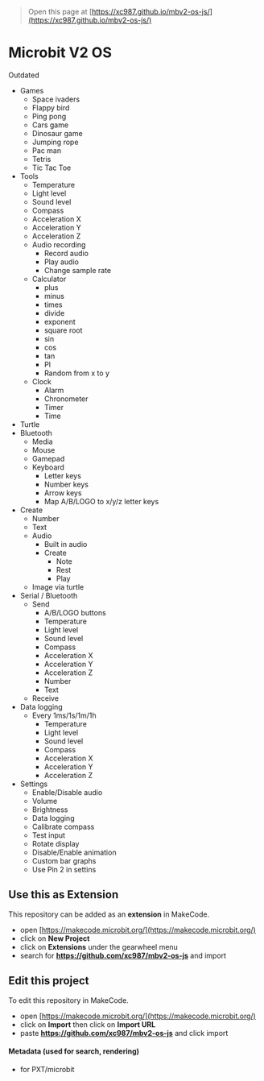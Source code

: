 
> Open this page at [https://xc987.github.io/mbv2-os-js/](https://xc987.github.io/mbv2-os-js/)
# Microbit V2 OS

Outdated

* Games
  * Space ivaders
  * Flappy bird
  * Ping pong
  * Cars game
  * Dinosaur game
  * Jumping rope
  * Pac man
  * Tetris
  * Tic Tac Toe
* Tools
  * Temperature
  * Light level
  * Sound level
  * Compass
  * Acceleration X
  * Acceleration Y
  * Acceleration Z
  * Audio recording
    * Record audio
    * Play audio
    * Change sample rate
  * Calculator
    * plus
    * minus
    * times
    * divide
    * exponent
    * square root
    * sin
    * cos
    * tan
    * PI
    * Random from x to y
  * Clock
    * Alarm
    * Chronometer
    * Timer
    * Time
* Turtle
* Bluetooth
  * Media
  * Mouse
  * Gamepad
  * Keyboard
    * Letter keys
    * Number keys
    * Arrow keys
    * Map A/B/LOGO to x/y/z letter keys
* Create
  * Number
  * Text
  * Audio
    * Built in audio
    * Create
      * Note
      * Rest
      * Play
  * Image via turtle
* Serial / Bluetooth
  * Send
    * A/B/LOGO buttons
    * Temperature
    * Light level
    * Sound level
    * Compass
    * Acceleration X
    * Acceleration Y
    * Acceleration Z
    * Number
    * Text
  * Receive
* Data logging
  * Every 1ms/1s/1m/1h
    * Temperature
    * Light level
    * Sound level
    * Compass
    * Acceleration X
    * Acceleration Y
    * Acceleration Z
* Settings
  * Enable/Disable audio
  * Volume
  * Brightness
  * Data logging
  * Calibrate compass
  * Test input
  * Rotate display
  * Disable/Enable animation
  * Custom bar graphs
  * Use Pin 2 in settins


## Use this as Extension

This repository can be added as an **extension** in MakeCode.

* open [https://makecode.microbit.org/](https://makecode.microbit.org/)
* click on **New Project**
* click on **Extensions** under the gearwheel menu
* search for **https://github.com/xc987/mbv2-os-js** and import

## Edit this project

To edit this repository in MakeCode.

* open [https://makecode.microbit.org/](https://makecode.microbit.org/)
* click on **Import** then click on **Import URL**
* paste **https://github.com/xc987/mbv2-os-js** and click import

#### Metadata (used for search, rendering)

* for PXT/microbit
<script src="https://makecode.com/gh-pages-embed.js"></script><script>makeCodeRender("{{ site.makecode.home_url }}", "{{ site.github.owner_name }}/{{ site.github.repository_name }}");</script>
